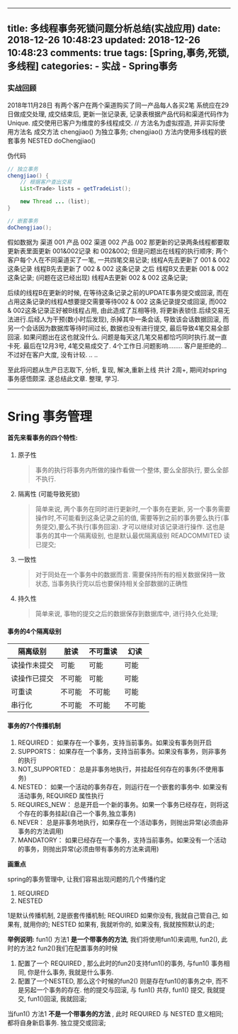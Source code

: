 
---
title: 多线程事务死锁问题分析总结(实战应用)
date: 2018-12-26 10:48:23
updated: 2018-12-26 10:48:23
comments: true
tags: [Spring,事务,死锁,多线程]
categories: 
    - 实战
    - Spring事务
---

### 实战回顾

2018年11月28日 有两个客户在两个渠道购买了同一产品每人各买2笔
系统应在29日做成交处理, 成交结束后, 更新一张记录表, 记录表根据产品代码和渠道代码作为Unique.
成交使用已客户为维度的多线程成交.
// 方法名为虚拟捏造, 并非实际使用方法名
成交方法 chengjiao() 为独立事务;
chengjiao() 方法内使用多线程的嵌套事务 NESTED doChengjiao()

<!--more-->

 伪代码
```java
// 独立事务
chengjiao() {
	// 根据客户查出交易
	List<Trade> lists = getTradeList();

	new Thread ... (list);
}

// 嵌套事务
doChengjiao();
```
假如数据为 渠道 001 产品 002   渠道 002 产品 002
那更新的记录两条线程都要取更新表里面更新 001&002记录 和 002&002;
但是问题出在线程的执行顺序;
两个客户每个人在不同渠道买了一笔, 一共四笔交易记录;
线程A先去更新了 001 & 002 这条记录
线程B先去更新了 002 & 002 这条记录
之后
线程B又去更新 001 & 002 这条记录; (问题在这已经出现)
线程A去更新 002 & 002 这条记录;

后续的线程B在更新的时候, 在等待这条记录之前的UPDATE事务提交或回滚, 而在占用这条记录的线程A想要提交需要等待002 & 002 这条记录提交或回滚, 而002 & 002这条记录正好被B线程占用, 由此造成了互相等待, 将更新表锁住.后续交易无法进行.后经人为干预(数小时后发现), 杀掉其中一条会话, 导致该会话数据回滚, 而另一个会话因为数据库等待时间过长, 数据也没有进行提交, 最后导致4笔交易全部回滚. 如果问题出在这也就没什么. 问题是每天这几笔交易都恰巧同时执行.就一直卡死. 最后在12月3号, 4笔交易成交了. 4个工作日.问题影响........ 客户是拒绝的... 不过好在客户大度, 没有计较. .. .. 

至此将问题从生产日志取下, 分析, 复现, 解决,重新上线 共计 2周+, 期间对spring事务感悟颇深. 遂总结此文章.  整理, 学习. 

---
# Sring 事务管理


#### 首先来看事务的四个特性:

1. 原子性
	>事务的执行将事务内所做的操作看做一个整体, 要么全部执行, 要么全部不执行.
2. 隔离性 (可能导致死锁)
	>简单来说, 两个事务在同时进行更新时,一个事务在更新, 另一个事务需要操作时,不可能看到这条记录之前的值, 需要等到之前的事务要么执行(事务提交),要么不执行(事务回滚). 才可以继续对该记录进行操作. 这也是事务的其中一个隔离级别, 也是默认最优隔离级别  READCOMMITED 读已提交;
3. 一致性
	>对于同处在一个事务中的数据而言. 需要保持所有的相关数据保持一致状态, 当事务执行完以后也要保持相关全部数据的正确性
4. 持久性
	>简单来说, 事物的提交之后的数据保存到数据库中, 进行持久化处理;

#### 事务的4个隔离级别

隔离级别|脏读|不可重读|幻读
---|---|---|---
读操作未提交|可能|可能|可能
读操作已提交|不可能|可能|可能
可重读|不可能|不可能|可能
串行化|不可能|不可能|不可能


#### 事务的7个传播机制

1. REQUIRED：		如果存在一个事务，支持当前事务。如果没有事务则开启
2. SUPPORTS：		如果存在一个事务，支持当前事务。如果没有事务，则非事务的执行
3. NOT_SUPPORTED：	总是非事务地执行，并挂起任何存在的事务(不使用事务)
4. NESTED：			如果一个活动的事务存在，则运行在一个嵌套的事务中. 如果没有活动事务,  REQUIRED 属性执行
5. REQUIRES_NEW：	总是开启一个新的事务。如果一个事务已经存在，则将这个存在的事务挂起(自己一个事务,独立事务)
6. NEVER： 			总是非事务地执行，如果存在一个活动事务，则抛出异常(必须由非事务的方法调用)
7. MANDATORY：		如果已经存在一个事务，支持当前事务。如果没有一个活动的事务，则抛出异常(必须由带有事务的方法来调用)

**画重点**

spring的事务管理中, 让我们容易出现问题的几个传播约定
1. REQUIRED 
2. NESTED

1是默认传播机制, 2是嵌套传播机制;
REQUIRED 如果你没有, 我就自己管自己, 如果有, 就用你的;
NESTED 如果有, 我就听你的, 如果没有, 我就按照默认的走;

**举例说明:**
fun1() 方法1 **是一个带事务的方法**, 我们将使用fun1()来调用, fun2(), 此时的方法2 fun2()我们在配置事务的时候 
1. 配置了一个 REQUIRED , 那么此时的fun2()支持fun1()的事务, 与fun1() 事务相同, 你是什么事务, 我就是什么事务.
2. 配置了一个NESTED, 那么这个时候的fun2() 则是存在fun1()的事务之中, 而不是另起一个事务的存在. 他的提交与回滚, 与 fun1() 共存, fun1() 提交, 我就提交, fun1()回滚, 我就回滚;

当fun1() 方法1 **不是一个带事务的方法** , 此时 REQUIRED 与 NESTED 意义相同; 都将自身新启事务. 独立提交或回滚;